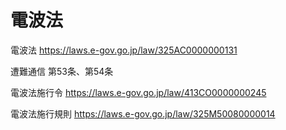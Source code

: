 # 電波法

電波法
https://laws.e-gov.go.jp/law/325AC0000000131

遭難通信
第53条、第54条

電波法施行令
https://laws.e-gov.go.jp/law/413CO0000000245

電波法施行規則
https://laws.e-gov.go.jp/law/325M50080000014
